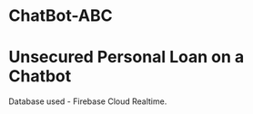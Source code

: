 # ChatBot-ABC



<h1>Unsecured Personal Loan on a Chatbot</h1>




Database used - Firebase Cloud Realtime.
<br>



